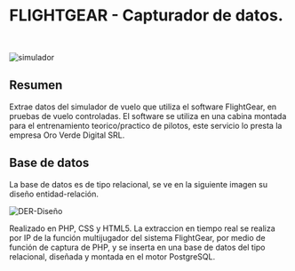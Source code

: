 <h1>FLIGHTGEAR - Capturador de datos.</h1><br>

![simulador](https://github.com/Ari-A-D/simuladorExtractor/assets/54744627/fd41bb23-62d1-49d5-a51f-415747daa1d8)

<h2>Resumen</h2>
Extrae datos del simulador de vuelo que utiliza el software FlightGear, en pruebas de vuelo controladas. El software se utiliza en una cabina montada para el entrenamiento teorico/practico de pilotos, este servicio lo presta la empresa Oro Verde Digital SRL. <br>

<h2>Base de datos</h2>
La base de datos es de tipo relacional, se ve en la siguiente imagen su diseño entidad-relación.<br>

![DER-Diseño](https://github.com/Ari-A-D/simuladorExtractor/assets/54744627/31520607-64e7-4019-8d3a-064ef47c78fb)

Realizado en PHP, CSS y HTML5. 
La extraccion en tiempo real se realiza por IP de la función multijugador del sistema FlightGear, por medio de función de captura de PHP, y se inserta en una base de datos
del tipo relacional, diseñada y montada en el motor PostgreSQL.
